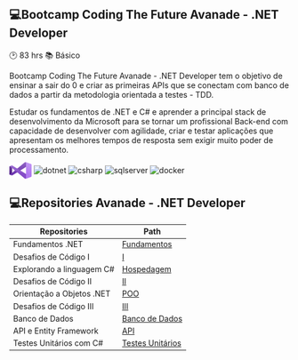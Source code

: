 ## 💻Bootcamp Coding The Future Avanade - .NET Developer

:clock2: 83 hrs
:books: Básico

Bootcamp Coding The Future Avanade - .NET Developer tem o objetivo de ensinar a sair do 0 e criar as primeiras APIs que se conectam com banco de dados a partir da metodologia orientada a testes - TDD.

Estudar os fundamentos de .NET e C# e aprender a principal stack de desenvolvimento da Microsoft para se tornar um profissional Back-end com capacidade de desenvolver com agilidade, criar e testar aplicações que apresentam os melhores tempos de resposta sem exigir muito poder de processamento.

<div>
  <img align="center" alt="visualstudio" height="30" width="40" src="https://raw.githubusercontent.com/devicons/devicon/master/icons/visualstudio/visualstudio-original.svg">
  <img align="center" alt="dotnet" height="30" width="40" src="https://cdn.jsdelivr.net/gh/devicons/devicon@latest/icons/dot-net/dot-net-original-wordmark.svg">
  <img align="center" alt="csharp" height="30" width="40" src="https://cdn.jsdelivr.net/gh/devicons/devicon@latest/icons/csharp/csharp-original.svg">
<img align="center" alt="sqlserver" height="30" width="40" src="https://cdn.jsdelivr.net/gh/devicons/devicon@latest/icons/microsoftsqlserver/microsoftsqlserver-plain-wordmark.svg">
<img align="center" alt="docker" height="30" width="40" src="https://cdn.jsdelivr.net/gh/devicons/devicon@latest/icons/docker/docker-original-wordmark.svg">
</div>

## 💻Repositories Avanade - .NET Developer
| Repositories | Path |
|-------|---------|
| Fundamentos .NET | [Fundamentos](https://github.com/manubrederode/dio-avanade-dotnet-fundamentos) |
| Desafios de Código I | [I](https://github.com/manubrederode/dio-avanade-desafiocodigo1) |
| Explorando a linguagem C# | [Hospedagem](https://github.com/manubrederode/dio-avanade-dotnet-hospedagem) |
| Desafios de Código II | [II](https://github.com/manubrederode/dio-avanade-desafiocodigo2) |
| Orientação a Objetos .NET | [POO](https://github.com/manubrederode/dio-avanade-dotnet-poo) |
| Desafios de Código III | [III](https://github.com/manubrederode/dio-avanade-desafiocodigo3) |
| Banco de Dados | [Banco de Dados](https://github.com/manubrederode/dio-avanade-dotnet-bancodados) |
| API e Entity Framework | [API](https://github.com/manubrederode/dio-avanade-dotnet-api) |
| Testes Unitários com C# | [Testes Unitários](https://github.com/manubrederode/dio-avanade-dotnet-testes-unitarios) |
